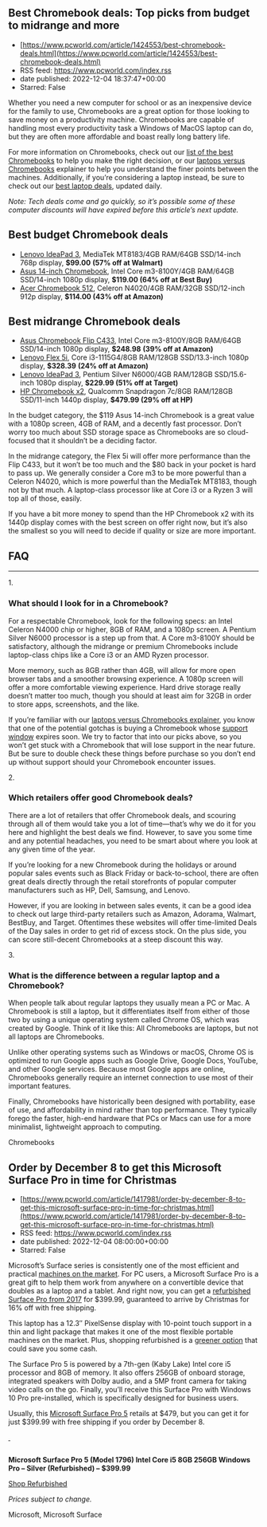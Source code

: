 ## Best Chromebook deals: Top picks from budget to midrange and more
 - [https://www.pcworld.com/article/1424553/best-chromebook-deals.html](https://www.pcworld.com/article/1424553/best-chromebook-deals.html)
 - RSS feed: https://www.pcworld.com/index.rss
 - date published: 2022-12-04 18:37:47+00:00
 - Starred: False

<div id="link_wrapped_content">
<section class="wp-block-bigbite-multi-title"><div class="container"></div></section><p>Whether you need a new computer for school or as an inexpensive device for the family to use, Chromebooks are a great option for those looking to save money on a productivity machine. Chromebooks are capable of handling most every productivity task a Windows of MacOS laptop can do, but they are often more affordable and boast really long battery life. </p>



<p>For more information on Chromebooks, check out our&nbsp;<a href="https://www.pcworld.com/article/608636/best-chromebooks.html">list of the best Chromebooks</a>&nbsp;to help you make the right decision, or our&nbsp;<a href="https://www.pcworld.com/article/402141/chromebooks-versus-windows-laptops-which-should-you-buy.html">laptops versus Chromebooks</a>&nbsp;explainer to help you understand the finer points between the machines.&nbsp;Additionally, if you&rsquo;re considering a laptop instead, be sure to check out our <a href="https://www.pcworld.com/article/550968/best-laptop-deals-2022.html" rel="noreferrer noopener" target="_blank">best laptop deals</a>, updated daily.</p>



<p><em>Note: Tech deals come and go quickly, so it&rsquo;s possible some of these computer discounts will have expired before this article&rsquo;s next update.</em></p>



<h2 id="best-budget-chromebook-deals">Best budget Chromebook deals</h2>



<ul><li><a href="https://go.redirectingat.com/?id=111346X1569483&amp;url=https://goto.walmart.com/c/321564/565706/9383?veh=aff&amp;sourceid=imp_000011112222333344&amp;subid1=2-1-1383937-1-0-0&amp;u=https://www.walmart.com/ip/Lenovo-IdeaPad-3-Chrome-14M836-14-HD-Laptop-MediaTek-MT8183-4GB-LPDDR4X-ARM-Mali-G72-MP3-64GB-eMMC-Chrome-OS-Abyss-Blue-82KN002GUS/1182249616&amp;xcust=2-1-1424553-1-0-0&amp;sref=https://www.pcworld.com/feed" rel="nofollow">Lenovo IdeaPad 3</a>, MediaTek MT8183/4GB RAM/64GB SSD/14-inch 768p display,&nbsp;<strong>$99.00</strong> <strong>(57% off at Walmart)</strong></li><li><a href="https://shop-links.co/link/?url=https%3A%2F%2Fwww.bestbuy.com%2Fsite%2Fasus-14-chromebook-intel-core-m3-8100y-4gb-memory-64gb-emmc-silver%2F6513085.p%3FskuId%3D6513085&amp;publisher_slug=pcworld&amp;exclusive=1&amp;article_name=pcworld&amp;article_url=https%3A%2F%2Fwww.pcworld.com%2Farticle%2F1383937%2Fcyber-monday-chromebook-deals-2.html">Asus 14-inch Chromebook</a>, Intel Core m3-8100Y/4GB RAM/64GB SSD/14-inch 1080p display,&nbsp;<strong>$119.00 (64% off at Best Buy)</strong></li><li><a href="https://www.amazon.com/Acer-Chromebook-Graphics-802-11ac-CB512-C1KJ/dp/B09Q9YKW15/?ots=1&amp;slotNum=0&amp;imprToken=ccc26a58-dbfa-2285-566&amp;tag=pcworld02-20&amp;asc_refurl=https://www.pcworld.com/article/1383937/cyber-monday-chromebook-deals-2.html">Acer Chromebook 512</a>, Celeron N4020/4GB RAM/32GB SSD/12-inch 912p display,&nbsp;<strong>$114.00 (43% off at Amazon)</strong></li></ul><h2 id="best-midrange-chromebook-deals">Best midrange Chromebook deals</h2>



<ul id="block-80bf63aa-562a-474d-9c26-2592aab45a54"><li><a href="https://www.amazon.com/ASUS-Chromebook-Touchscreen-Processor-C433TA-AS384T/dp/B08ZLF99VD/?ots=1&amp;slotNum=1&amp;imprToken=ccc26a58-dbfa-2285-566&amp;tag=pcworld02-20&amp;asc_refurl=https://www.pcworld.com/article/1383937/cyber-monday-chromebook-deals-2.html">Asus Chromebook Flip C433</a>, Intel Core m3-8100Y/8GB RAM/64GB SSD/14-inch 1080p display,&nbsp;<strong>$248.98</strong>&nbsp;<strong>(39% off at Amazon)</strong></li><li><a href="https://www.amazon.com/Lenovo-2-1-Chromebook-Computer/dp/B09RNCN3YV/?ots=1&amp;slotNum=2&amp;imprToken=ccc26a58-dbfa-2285-566&amp;tag=pcworld02-20&amp;asc_refurl=https://www.pcworld.com/article/1383937/cyber-monday-chromebook-deals-2.html">Lenovo Flex 5i</a>, Core i3-1115G4/8GB RAM/128GB SSD/13.3-inch 1080p display,&nbsp;<strong>$328.39</strong>&nbsp;<strong>(24% off at Amazon)</strong></li><li><a href="https://shop-links.co/link/?url=https%3A%2F%2Fwww.target.com%2Fp%2Flenovo-15-6-34-touchscreen-ideapad-3-chromebook-with-chrome-os-intel-processor-4gb-ram-memory-128gb-storage-gray-82n4002sus%2F-%2FA-86976510&amp;publisher_slug=pcworld&amp;exclusive=1&amp;article_name=pcworld&amp;article_url=https%3A%2F%2Fwww.pcworld.com%2Farticle%2F1383937%2Fcyber-monday-chromebook-deals-2.html&amp;u1=2-1-1383937-1-0-0">Lenovo IdeaPad 3</a>, Pentium Silver N6000/4GB RAM/128GB SSD/15.6-inch 1080p display,&nbsp;<strong>$229.99 (51% off at Target)</strong></li><li><a href="https://go.redirectingat.com/?id=111346X1569483&amp;url=https://www.hp.com/us-en/shop/pdp/hp-chromebook-x2-11-da0047nr#techSpecs&amp;xcust=2-1-1424553-1-0-0&amp;sref=https://www.pcworld.com/feed" rel="nofollow" target="_blank">HP Chromebook x2</a>, Qualcomm Snapdragon 7c/8GB RAM/128GB SSD/11-inch 1440p display, <strong>$479.99 (29% off at HP)</strong></li></ul><p>In the budget category, the $119 Asus 14-inch Chromebook is a great value with a 1080p screen, 4GB of RAM, and a decently fast processor. Don&rsquo;t worry too much about SSD storage space as Chromebooks are so cloud-focused that it shouldn&rsquo;t be a deciding factor.</p>



<p>In the midrange category, the Flex 5i will offer more performance than the Flip C433, but it won&rsquo;t be too much and the $80 back in your pocket is hard to pass up. We generally consider a Core m3 to be more powerful than a Celeron N4020, which is more powerful than the MediaTek MT8183, though not by that much. A laptop-class processor like at Core i3 or a Ryzen 3 will top all of those, easily.</p>



<p>If you have a bit more money to spend than the HP Chromebook x2 with its 1440p display comes with the best screen on offer right now, but it&rsquo;s also the smallest so you will need to decide if quality or size are more important.</p>



<div class="wp-block-idg-base-theme-faq-block faq-block"><h2 class="faq-block-title" id="faq"> FAQ </h2><hr class="block-horizotal-divider" /><div class="wp-block-idg-base-theme-faq-inner-block faq-save-block"><div class="faq-save-content"><span class="faq-rank">1.</span>
<h3 id="what-should-i-look-for-in-a-chromebook">What should I look for in a Chromebook?</h3>



<div class="wp-block-idg-base-theme-faq-answer-block how-to-tip">
<p id="block-63e8ba4c-46f5-4356-9687-b1f0fe8ae426">For a respectable Chromebook, look for the following specs: an Intel Celeron N4000 chip or higher, 8GB of RAM, and a 1080p screen. A Pentium Silver N6000 processor is a step up from that. A Core m3-8100Y should be satisfactory, although the midrange or premium Chromebooks include laptop-class chips like a Core i3 or an AMD Ryzen processor.</p>



<p id="block-b1c0e16d-beb1-4fc4-a291-a8787aca009b">More memory, such as 8GB rather than 4GB, will allow for more open browser tabs and a smoother browsing experience. A 1080p screen will offer a more comfortable viewing experience. Hard drive storage really doesn&rsquo;t matter too much, though you should at least aim for 32GB in order to store apps, screenshots, and the like.</p>



<p id="block-b0e95528-e4be-46a2-a464-c119b38776e0">If you&rsquo;re familiar with our <a href="https://www.pcworld.com/article/402141/chromebooks-versus-windows-laptops-which-should-you-buy.html">laptops versus Chromebooks explainer</a>, you know that one of the potential gotchas is buying a Chromebook whose&nbsp;<a href="https://go.redirectingat.com/?id=111346X1569483&amp;url=https://support.google.com/chrome/a/answer/6220366?hl=en&amp;xcust=2-1-1383937-1-0-0&amp;sref=https://www.pcworld.com/article/1383937/cyber-monday-chromebook-deals-2.html">support window</a>&nbsp;expires soon. We try to factor that into our picks above, so you won&rsquo;t get stuck with a Chromebook that will lose support in the near future. But be sure to double check these things before purchase so you don&rsquo;t end up without support should your Chromebook encounter issues.</p>
</div>
</div></div>



<div class="wp-block-idg-base-theme-faq-inner-block faq-save-block"><div class="faq-save-content"><span class="faq-rank">2.</span>
<h3 id="which-retailers-offer-good-chromebook-deals">Which retailers offer good Chromebook deals?</h3>



<div class="wp-block-idg-base-theme-faq-answer-block how-to-tip">
<p>There are a lot of retailers that offer Chromebook deals, and scouring through all of them would take you a lot of time&mdash;that&rsquo;s why we do it for you here and highlight the best deals we find. However, to save you some time and any potential headaches, you need to be smart about where you look at any given time of the year.</p>



<p>If you&rsquo;re looking for a new Chromebook during the holidays or around popular sales events such as Black Friday or back-to-school, there are often great deals directly through the retail storefronts of popular computer manufacturers such as HP, Dell, Samsung, and Lenovo.</p>



<p>However, if you are looking in between sales events, it can be a good idea to check out large third-party retailers such as Amazon, Adorama, Walmart, BestBuy, and Target. Oftentimes these websites will offer time-limited Deals of the Day sales in order to get rid of excess stock. On the plus side, you can score still-decent Chromebooks at a steep discount this way.</p>
</div>
</div></div>



<div class="wp-block-idg-base-theme-faq-inner-block faq-save-block"><div class="faq-save-content"><span class="faq-rank">3.</span>
<h3>What is the difference between a regular laptop and a Chromebook?<br /></h3>



<div class="wp-block-idg-base-theme-faq-answer-block how-to-tip">
<p>When people talk about regular laptops they usually mean a PC or Mac. A Chromebook is still a laptop, but it differentiates itself from either of those two by using a unique operating system called Chrome OS, which was created by Google. Think of it like this: All Chromebooks are laptops, but not all laptops are Chromebooks.</p>



<p>Unlike other operating systems such as Windows or macOS, Chrome OS is optimized to run Google apps such as Google Drive, Google Docs, YouTube, and other Google services. Because most Google apps are online, Chromebooks generally require an internet connection to use most of their important features.</p>



<p>Finally, Chromebooks have historically been designed with portability, ease of use, and affordability in mind rather than top performance. They typically forego the faster, high-end hardware that PCs or Macs can use for a more minimalist, lightweight approach to computing.</p>
</div>
</div></div>
</div>
Chromebooks</div>

## Order by December 8 to get this Microsoft Surface Pro in time for Christmas
 - [https://www.pcworld.com/article/1417981/order-by-december-8-to-get-this-microsoft-surface-pro-in-time-for-christmas.html](https://www.pcworld.com/article/1417981/order-by-december-8-to-get-this-microsoft-surface-pro-in-time-for-christmas.html)
 - RSS feed: https://www.pcworld.com/index.rss
 - date published: 2022-12-04 08:00:00+00:00
 - Starred: False

<div id="link_wrapped_content">
<section class="wp-block-bigbite-multi-title"><div class="container"></div></section><p>Microsoft&rsquo;s Surface series is consistently one of the most efficient and practical&nbsp;<a href="https://www.pcworld.com/article/538941/microsoft-surface-pro-8-review.html" rel="noreferrer noopener" target="_blank">machines on the market</a>. For PC users, a Microsoft Surface Pro is a great gift to help them work from anywhere on a convertible device that doubles as a laptop and a tablet. And right now, you can get a&nbsp;<a href="https://shop.pcworld.com/sales/microsoft-surface-pro-5-model-1796-intel-core-i5-8gb-256gb-windows-pro?utm_source=pcworld.com&amp;utm_medium=referral&amp;utm_campaign=microsoft-surface-pro-5-model-1796-intel-core-i5-8gb-256gb-windows-pro&amp;utm_term=scsf-458545&amp;utm_content=a0x1P000004YrXkQAK&amp;scsonar=1" rel="noreferrer noopener" target="_blank">refurbished Surface Pro from 2017</a>&nbsp;for $399.99, guaranteed to arrive by Christmas for 16% off with free shipping.</p>



<p>This laptop has a 12.3&Prime; PixelSense display with 10-point touch support in a thin and light package that makes it one of the most flexible portable machines on the market. Plus, shopping refurbished is a&nbsp;<a href="https://go.redirectingat.com/?id=111346X1569483&amp;url=https://www.discount-computer.com/blog/5-benefits-of-buying-refurbished-laptops/&amp;xcust=2-1-1417981-1-0-0&amp;sref=https://www.pcworld.com/feed" rel="nofollow" target="_blank">greener option</a>&nbsp;that could save you some cash.</p>



<p>The Surface Pro 5 is powered by a 7th-gen (Kaby Lake) Intel core i5 processor and 8GB of memory. It also offers 256GB of onboard storage, integrated speakers with Dolby audio, and a 5MP front camera for taking video calls on the go. Finally, you&rsquo;ll receive this Surface Pro with Windows 10 Pro pre-installed, which is specifically designed for business users.&nbsp;</p>



<p>Usually, this&nbsp;<a href="https://shop.pcworld.com/sales/microsoft-surface-pro-5-model-1796-intel-core-i5-8gb-256gb-windows-pro?utm_source=pcworld.com&amp;utm_medium=referral&amp;utm_campaign=microsoft-surface-pro-5-model-1796-intel-core-i5-8gb-256gb-windows-pro&amp;utm_term=scsf-458545&amp;utm_content=a0x1P000004YrXkQAK&amp;scsonar=1" rel="noreferrer noopener" target="_blank">Microsoft Surface Pro 5</a>&nbsp;retails at $479, but you can get it for just $399.99 with free shipping if you order by December 8.&nbsp;</p>



<p><a href="https://shop.pcworld.com/sales/microsoft-surface-pro-5-model-1796-intel-core-i5-8gb-256gb-windows-pro?utm_source=pcworld.com&amp;utm_medium=referral-cta&amp;utm_campaign=microsoft-surface-pro-5-model-1796-intel-core-i5-8gb-256gb-windows-pro&amp;utm_term=scsf-458545&amp;utm_content=a0x1P000004YrXkQAK&amp;scsonar=1" rel="noreferrer noopener" target="_blank">&nbsp;</a></p>


<div class="extendedBlock-wrapper block-coreImage undefined"><figure class="wp-block-image"><img alt="" src="https://cdnp1.stackassets.com/970c5070884c5efb241b3fbca921838e4fa73785/store/65c52b65358d4c2db6706d4e075f58fe6b2712599ecf893d7cf146880a82/sale_315786_primary_image.jpg" /></figure></div>



<p><strong>Microsoft Surface Pro 5 (Model 1796) Intel Core i5 8GB 256GB Windows Pro &ndash; Silver (Refurbished) &ndash; $399.99</strong></p>



<p><a href="https://shop.pcworld.com/sales/microsoft-surface-pro-5-model-1796-intel-core-i5-8gb-256gb-windows-pro?utm_source=pcworld.com&amp;utm_medium=referral-cta&amp;utm_campaign=microsoft-surface-pro-5-model-1796-intel-core-i5-8gb-256gb-windows-pro&amp;utm_term=scsf-458545&amp;utm_content=a0x1P000004YrXkQAK&amp;scsonar=1" rel="noreferrer noopener" target="_blank">Shop Refurbished</a></p>



<p><em>Prices subject to change.</em></p>
Microsoft, Microsoft Surface</div>
